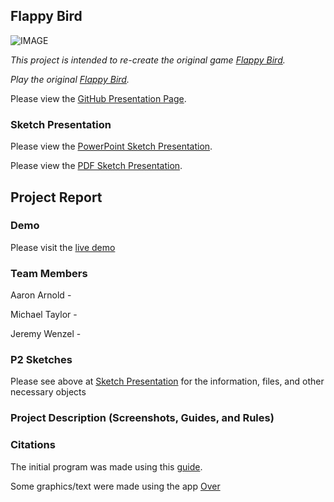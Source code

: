 ## Flappy Bird

![IMAGE](https://github.com/apape97/P2.1/blob/master/Images/Sketch%20Picture.png?raw=true)

*This project is intended to re-create the original game [Flappy Bird](https://en.wikipedia.org/wiki/Flappy_Bird).*

*Play the original [Flappy Bird](https://flappybird.io).*

Please view the [GitHub Presentation Page](https://apape97.github.io/P2.1/). 

### Sketch Presentation

Please view the [PowerPoint Sketch Presentation](https://texastechuniversity-my.sharepoint.com/:p:/g/personal/aaron_arnold_ttu_edu/Eb-xwQj6yEpMjgMCBOltKxQBQG17DiYUMhYdY9jXSvtb6g?e=yM6LgE). 

Please view the [PDF Sketch Presentation](https://github.com/apape97/P2.1/blob/master/FlappyBirdSketchPresentation.pdf). 

## Project Report

### Demo 

Please visit the [live demo](www.google.com)

### Team Members

Aaron Arnold - 

Michael Taylor -

Jeremy Wenzel -


### P2 Sketches

Please see above at [Sketch Presentation](https://github.com/apape97/P2.1/blob/master/README.md#sketch-presentation) for the information, files, and other necessary objects

### Project Description (Screenshots, Guides, and Rules) 



### Citations

The initial program was made using this [guide](https://noobtuts.com/unity/2d-flappy-bird-game). 

Some graphics/text were made using the app [Over](https://apps.apple.com/us/app/over-design-flyer-story-maker/id535811906)
